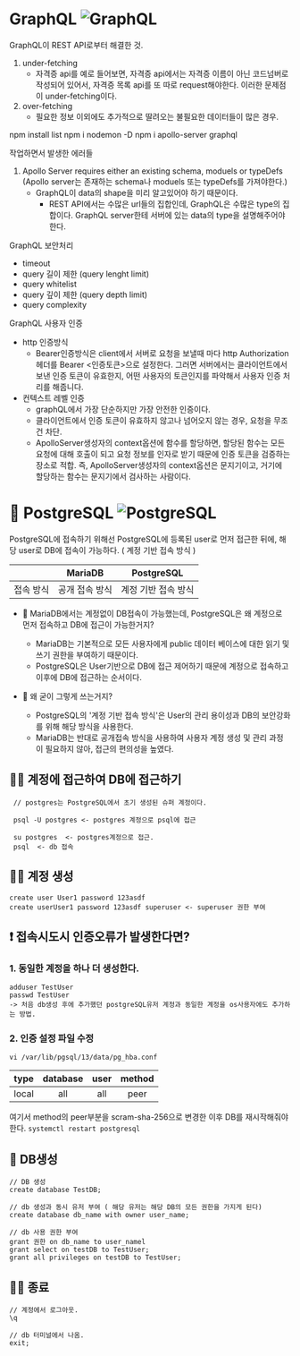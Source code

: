 # GraphQL ![GraphQL](http://img.shields.io/badge/--E10098?style=flat&logo=GraphQL&logoColor=ffffff)
GraphQL이 REST API로부터 해결한 것.
1. under-fetching
    - 자격증 api를 예로 들어보면, 자격증 api에서는 자격증 이름이 아닌 코드넘버로 작성되어 있어서, 자격증 목록 api를 또 따로 request해야한다.
 이러한 문제점이 under-fetching이다.
2. over-fetching
    - 필요한 정보 이외에도 추가적으로 딸려오는 불필요한 데이터들이 많은 경우. 


npm install list
npm i nodemon -D
npm i apollo-server graphql


작업하면서 발생한 에러들
1. Apollo Server requires either an existing schema, moduels or typeDefs 
    (Apollo server는 존재하는 schema나 moduels 또는 typeDefs를 가져야한다.)
    - GraphQL이 data의 shape을 미리 알고있어야 하기 때문이다.
        - REST API에서는 수많은 url들의 집합인데, GraphQL은 수많은 type의 집합이다.
        GraphQL server한테 서버에 있는 data의 type을 설명해주어야한다.


GraphQL 보안처리
- timeout
- query 길이 제한 (query lenght limit)
- query whitelist
- query 깊이 제한 (query depth limit)
- query complexity

GraphQL 사용자 인증
- http 인증방식 
    - Bearer인증방식은 client에서 서버로 요청을 보낼때 마다 http Authorization 헤더를 Bearer <인증토큰>으로 설정한다. 그러면 서버에서는 클라이언트에서 보낸 인증 토큰이 유효한지, 어떤 사용자의 토큰인지를 파악해서 사용자 인증 처리를 해줍니다.
- 컨텍스트 레벨 인증
    - graphQL에서 가장 단순하지만 가장 안전한 인증이다.
    - 클라이언트에서 인증 토큰이 유효하지 않고나 넘어오지 않는 경우, 요청을 무조건 차단.
    - ApolloServer생성자의 context옵션에 함수를 할당하면, 할당된 함수는 모든 요청에 대해 호출이 되고 요청 정보를 인자로 받기 때문에 인증 토큰을 검증하는 장소로 적합.
    즉, ApolloServer생성자의 context옵션은 문지기이고, 거기에 할당하는 함수는 문지기에서 검사하는 사람이다.


# 🐘 PostgreSQL ![PostgreSQL](http://img.shields.io/badge/--4169E1?style=flat&logo=PostgreSQL&logoColor=ffffff)


PostgreSQL에 접속하기 위해선 PostgreSQL에 등록된 user로 먼저 접근한 뒤에, 해당 user로 DB에 접속이 가능하다. ( 계정 기반 접속 방식 )

| | MariaDB | PostgreSQL |
|---|---|---|
|접속 방식|공개 접속 방식|계정 기반 접속 방식|

* 🤔 MariaDB에서는 계정없이 DB접속이 가능했는데, PostgreSQL은 왜 계정으로 먼저 접속하고 DB에 접근이 가능한거지?
    - MariaDB는 기본적으로 모든 사용자에게 public 데이터 베이스에 대한 읽기 및 쓰기 권한을 부여하기 때문이다.
    - PostgreSQL은 User기반으로 DB에 접근 제어하기 때문에 계정으로 접속하고 이후에 DB에 접근하는 순서이다.

* 🤔 왜 굳이 그렇게 쓰는거지?
    - PostgreSQL의 '계정 기반 접속 방식'은 User의 관리 용이성과 DB의 보안강화를 위해 해당 방식을 사용한다.
    - MariaDB는 반대로 공개접속 방식을 사용하여 사용자 계정 생성 및 관리 과정이 필요하지 않아, 접근의 편의성을 높였다.

 

## 🤝🏻 계정에 접근하여 DB에 접근하기
```
 // postgres는 PostgreSQL에서 초기 생성된 슈퍼 계정이다.

 psql -U postgres <- postgres 계정으로 psql에 접근

 su postgres  <- postgres계정으로 접근. 
 psql  <- db 접속
```

## 🙋🏻 계정 생성 
```
create user User1 password 123asdf
create userUser1 password 123asdf superuser <- superuser 권한 부여
```

## ❗️ 접속시도시 인증오류가 발생한다면? 
### 1. 동일한 계정을 하나 더 생성한다.
 ```
 adduser TestUser
 passwd TestUser
 -> 처음 db생성 후에 추가했던 postgreSQL유저 계정과 동일한 계정을 os사용자에도 추가하는 방법.
 
 ```

### 2.  인증 설정 파일 수정

`vi /var/lib/pgsql/13/data/pg_hba.conf` 

|type|database|user|method|
|:--:|:--:|:--:|:--:|
|local|all|all|peer| 

여기서 method의 peer부분을  scram-sha-256으로 변경한 이후 DB를 재시작해줘야한다.
`systemctl restart postgresql`


## 💾 DB생성

```
// DB 생성
create database TestDB; 

// db 생성과 동시 유저 부여 ( 해당 유저는 해당 DB의 모든 권한을 가지게 된다)
create database db_name with owner user_name;

// db 사용 권한 부여
grant 권한 on db_name to user_namel
grant select on testDB to TestUser;
grant all privileges on testDB to TestUser;

```


## 👋🏻 종료
```
// 계정에서 로그아웃.
\q 

// db 터미널에서 나옴.
exit;
```

